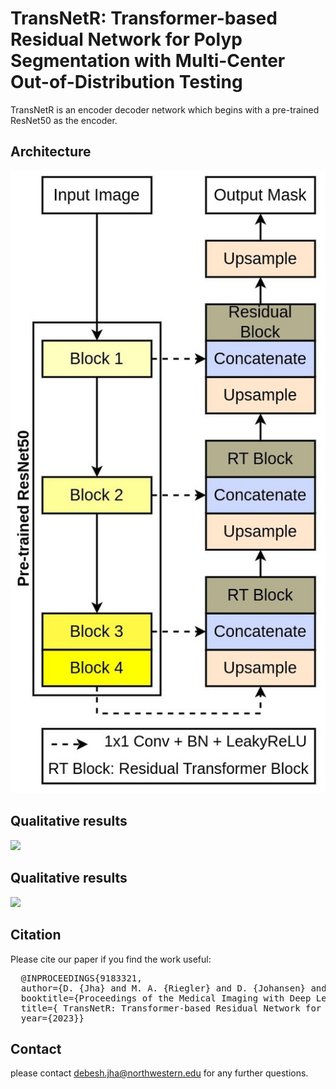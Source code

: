 # TransNetR: Transformer-based Residual Network for Polyp Segmentation with Multi-Center Out-of-Distribution Testing

TransNetR is an encoder decoder network which begins with a pre-trained ResNet50 as the encoder. 


## Architecture
<img src="Architecture.jpg">

## Qualitative results
<img src="supplementary_C1.jpeg">


## Qualitative results
<img src="supplementary_C6.jpeg">




## Citation
Please cite our paper if you find the work useful: 
<pre>
  @INPROCEEDINGS{9183321,
  author={D. {Jha} and M. A. {Riegler} and D. {Johansen} and P. {Halvorsen} and H. D. {Johansen}},
  booktitle={Proceedings of the Medical Imaging with Deep Learning}, 
  title={ TransNetR: Transformer-based Residual Network for Polyp Segmentation with Multi-Center Out-of-Distribution Testing}, 
  year={2023}}
</pre>



## Contact
please contact debesh.jha@northwestern.edu for any further questions. 
